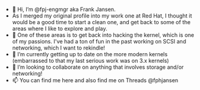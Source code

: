 - 👋 Hi, I’m @fpj-engmgr aka Frank Jansen. 
- As I merged my original profile into my work one at Red Hat, I thought it would be a good time to start a clean one, and get back to some of the areas where I like to explore and play.
- 👀 One of these areas is to get back into hacking the kernel, which is one of my passions. I've had a ton of fun in the past working on SCSI and networking, which I want to rekindle! 
- 🌱 I’m currently getting up to date on the more modern kernels (embarrassed to that my last serious work was on 3.x kernels)
- 💞️ I’m looking to collaborate on anything that involves storage and/or networking!
- 📫 You can find me here and also find me on Threads @fphjansen

<!---
fpj-engmgr/fpj-engmgr is a ✨ special ✨ repository because its `README.md` (this file) appears on your GitHub profile.
You can click the Preview link to take a look at your changes.
--->
